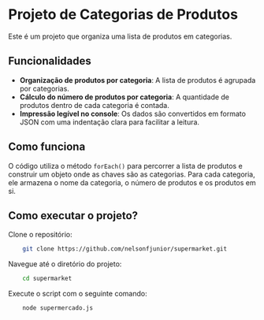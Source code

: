 # Projeto de Categorias de Produtos

Este é um projeto que organiza uma lista de produtos em categorias.

## Funcionalidades

- **Organização de produtos por categoria**: A lista de produtos é agrupada por categorias.
- **Cálculo do número de produtos por categoria**: A quantidade de produtos dentro de cada categoria é contada.
- **Impressão legível no console**: Os dados são convertidos em formato JSON com uma indentação clara para facilitar a leitura.

## Como funciona

O código utiliza o método `forEach()` para percorrer a lista de produtos e construir um objeto onde as chaves são as categorias. Para cada categoria, ele armazena o nome da categoria, o número de produtos e os produtos em si.

## Como executar o projeto?

Clone o repositório:

```bash
    git clone https://github.com/nelsonfjunior/supermarket.git
```

Navegue até o diretório do projeto:

```bash
    cd supermarket
```

Execute o script com o seguinte comando:

```bash
    node supermercado.js
```

